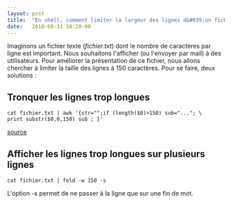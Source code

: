 ```yaml
---
layout: post
title:  "En shell, comment limiter la largeur des lignes d&#039;un fichier texte ?"
date:   2010-08-31 10:20:00
---
```

Imaginons un fichier texte (*fichier.txt*) dont le nombre de caractères
par ligne est important. Nous souhaitons l'afficher (ou l'envoyer par
mail) à des utilisateurs. Pour améliorer la présentation de ce fichier,
nous allons chercher à limiter la taille des lignes à 150 caractères.
Pour se faire, deux solutions :

Tronquer les lignes trop longues
--------------------------------

    cat fichier.txt | awk '{str="";if (length($0)>150) sub="..."; \
    print substr($0,0,150) sub ; }'

[source](http://unstableme.blogspot.com/2009/09/truncate-string-using-bash-script.html)

Afficher les lignes trop longues sur plusieurs lignes
-----------------------------------------------------

    cat fichier.txt | fold -w 150 -s

L'option -s permet de ne passer à la ligne que sur une fin de mot.

